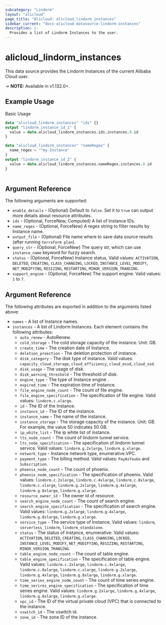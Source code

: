 ```yaml
---
subcategory: "Lindorm"
layout: "alicloud"
page_title: "Alicloud: alicloud_lindorm_instances"
sidebar_current: "docs-alicloud-datasource-lindorm-instances"
description: |-
  Provides a list of Lindorm Instances to the user.
---
```


# alicloud\_lindorm\_instances

This data source provides the Lindorm Instances of the current Alibaba Cloud user.

-> **NOTE:** Available in v1.132.0+.

## Example Usage

Basic Usage

```terraform
data "alicloud_lindorm_instances" "ids" {}
output "lindorm_instance_id_1" {
  value = data.alicloud_lindorm_instances.ids.instances.0.id
}

data "alicloud_lindorm_instances" "nameRegex" {
  name_regex = "^my-Instance"
}
output "lindorm_instance_id_2" {
  value = data.alicloud_lindorm_instances.nameRegex.instances.0.id
}
            
```

## Argument Reference

The following arguments are supported:

* `enable_details` - (Optional) Default to `false`. Set it to `true` can output more details about resource attributes.
* `ids` - (Optional, ForceNew, Computed)  A list of Instance IDs.
* `name_regex` - (Optional, ForceNew) A regex string to filter results by Instance name.
* `output_file` - (Optional) File name where to save data source results (after running `terraform plan`).
* `query_str` - (Optional, ForceNew) The query str, which can use `instance_name` keyword for fuzzy search.
* `status` - (Optional, ForceNew) Instance status, Valid values: `ACTIVATION`, `DELETED`, `CREATING`, `CLASS_CHANGING`, `LOCKED`, `INSTANCE_LEVEL_MODIFY`, `NET_MODIFYING`, `RESIZING`, `RESTARTING`, `MINOR_VERSION_TRANSING`.
* `support_engine` - (Optional, ForceNew) The support engine. Valid values: `1` to `7`. 

## Argument Reference

The following attributes are exported in addition to the arguments listed above:

* `names` - A list of Instance names.
* `instances` - A list of Lindorm Instances. Each element contains the following attributes:
	* `auto_renew` - AutoRenew.
	* `cold_storage` - The cold storage capacity of the instance. Unit: GB. 
	* `create_time` - The creation date of Instance.
	* `deletion_proection` - The deletion protection of instance.
	* `disk_category` - The disk type of instance. Valid values: `capacity_cloud_storage`, `cloud_efficiency`, `cloud_essd`, `cloud_ssd`.
	* `disk_usage` - The usage of disk.
	* `disk_warning_threshold` - The threshold of disk.
	* `engine_type` -  The type of Instance engine .
	* `expired_time` - The expiration time of Instance.
	* `file_engine_node_count` - The count of file engine.
	* `file_engine_specification` - The specification of file engine. Valid values: `lindorm.c.xlarge`.
	* `id` - The ID of the Instance.
	* `instance_id` - The ID of the instance.
	* `instance_name` - The name of the instance.
	* `instance_storage` - The storage capacity of the instance. Unit: GB. For example, the value 50 indicates 50 GB.
	* `ip_white_list` - The ip white list of instance.
	* `lts_node_count` - The count of lindorm tunnel service.
	* `lts_node_specification` - The specification of lindorm tunnel service. Valid values: `lindorm.g.2xlarge`, `lindorm.g.xlarge`.
	* `network_type` - Instance network type, enumerative.VPC.
	* `payment_type` - The billing method. Valid values: `PayAsYouGo` and `Subscription`.
	* `phoenix_node_count` - The count of phoenix.
	* `phoenix_node_specification` - The specification of phoenix. Valid values: `lindorm.c.2xlarge`, `lindorm.c.4xlarge`, `lindorm.c.8xlarge`, `lindorm.c.xlarge`, `lindorm.g.2xlarge`, `lindorm.g.4xlarge`, `lindorm.g.8xlarge`, `lindorm.g.xlarge`.
	* `resource_owner_id` - The owner id of resource.
	* `search_engine_node_count` - The count of search engine.
	* `search_engine_specification` - The specification of search engine. Valid values: `lindorm.g.2xlarge`, `lindorm.g.4xlarge`, `lindorm.g.8xlarge`, `lindorm.g.xlarge`.
	* `service_type` - The service type of Instance, Valid values:  `lindorm`, `serverless_lindorm`, `lindorm_standalone`.
	* `status` - The status of Instance, enumerative: Valid values: `ACTIVATION`, `DELETED`, `CREATING`, `CLASS_CHANGING`, `LOCKED`, `INSTANCE_LEVEL_MODIFY`, `NET_MODIFYING`, `RESIZING`, `RESTARTING`, `MINOR_VERSION_TRANSING`.
	* `table_engine_node_count` - The count of table engine.
	* `table_engine_specification` - The specification of  table engine. Valid values: `lindorm.c.2xlarge`, `lindorm.c.4xlarge`, `lindorm.c.8xlarge`, `lindorm.c.xlarge`, `lindorm.g.2xlarge`, `lindorm.g.4xlarge`, `lindorm.g.8xlarge`, `lindorm.g.xlarge`.
	* `time_series_engine_node_count` - The count of time series engine.
	* `time_serires_engine_specification` - The specification of time series engine. Valid values: `lindorm.g.2xlarge`, `lindorm.g.4xlarge`, `lindorm.g.8xlarge`, `lindorm.g.xlarge`.
	* `vpc_id` - The ID of the virtual private cloud (VPC) that is connected to the instance.
	* `vswitch_id` - The vswitch id.
	* `zone_id` - The zone ID of the instance.